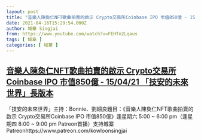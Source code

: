 ```yaml
---
layout: post
title: "音樂人陳奐仁NFT歌曲拍賣的啟示 Crypto交易所Coinbase IPO 巿值850億 - 15/04/21 「技安的未來世界」長版本"
date: 2021-04-16T15:29:54.000Z
author: 城寨 Singjai
from: https://www.youtube.com/watch?v=FEHTn2Lqaus
tags: [ 城寨 ]
categories: [ 城寨 ]
---
```

<!--1618586994000-->
[音樂人陳奐仁NFT歌曲拍賣的啟示 Crypto交易所Coinbase IPO 巿值850億 - 15/04/21 「技安的未來世界」長版本](https://www.youtube.com/watch?v=FEHTn2Lqaus)
------

<div>
「技安的未來世界」主持：Bonnie、劉細良題目：《音樂人陳奐仁NFT歌曲拍賣的啟示 Crypto交易所Coinbase IPO 巿值850億》逢星期六 5:00 ~ 6:00 pm（逢星期四 8:00 ~ 9:00 pm Patreon首播）支持城寨Patreonhttps://www.patreon.com/kowloonsingjai
</div>

